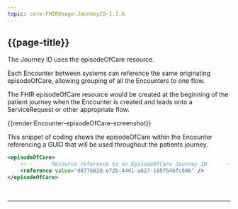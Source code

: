 ```yaml
---
topic: core-FHIRUsage-JourneyID-1.1.6
---
```


## {{page-title}}

The Journey ID uses the episodeOfCare resource.

Each Encounter between systems can reference the same originating episodeOfCare, allowing grouping of all the Encounters to one flow.

The FHIR episodeOfCare resource would be created at the beginning of the patient journey when the Encounter is created and leads onto a ServiceRequest or other appropriate flow.

{{render:Encounter-episodeOfCare-screenshot}}

This snippet of coding shows the episodeOfCare within the Encounter referencing a GUID that will be used throughout the patients journey.

```xml 
<episodeOfCare>
    <!--      Resource reference to an EpisodeOfCare Journey ID      -->
    <reference value="d877b820-e72b-44d1-a627-195f54bfc606" />
</episodeOfCare>
```

<br>
<hr>
